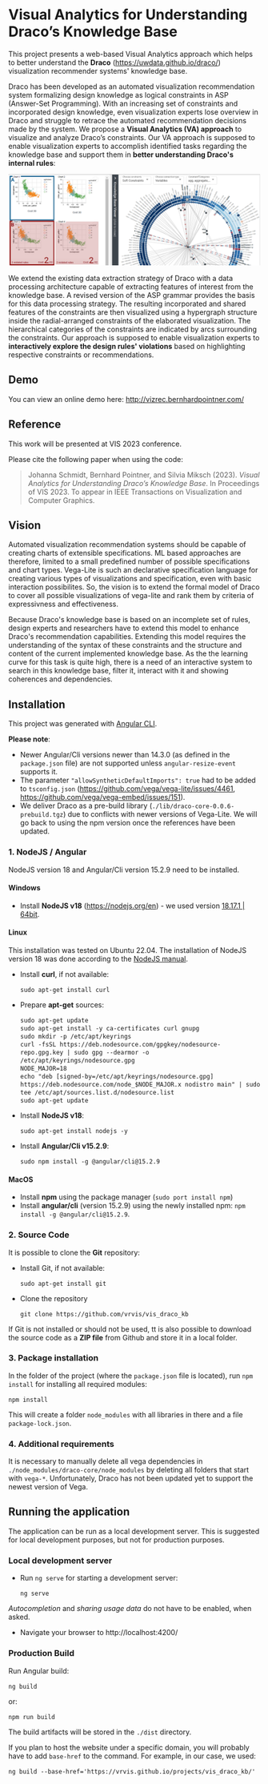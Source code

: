 # Visual Analytics for Understanding Draco’s Knowledge Base

This project presents a web-based Visual Analytics approach which helps to better understand the **Draco** (<https://uwdata.github.io/draco/>) visualization recommender systems' knowledge base.

Draco has been developed as an automated visualization recommendation system formalizing design knowledge as logical constraints in ASP (Answer-Set Programming). With an increasing set of constraints and incorporated design knowledge, even visualization experts lose overview in Draco and struggle to retrace the automated recommendation decisions made by the system. We propose a **Visual Analytics (VA) approach** to visualize and analyze Draco’s constraints. Our VA approach is supposed to enable visualization experts to accomplish identified tasks regarding the knowledge base and support them in **better understanding Draco's internal rules**:

![Teaser](https://github.com/vrvis/vis_draco_kb/raw/main/teaser.png?raw=true)

We extend the existing data extraction strategy of Draco with a data processing architecture capable of extracting features of interest from the knowledge base. A revised version of the ASP grammar provides the basis for this data processing strategy. The resulting incorporated and shared features of the constraints are then visualized using a hypergraph structure inside the radial-arranged constraints of the elaborated visualization. The hierarchical categories of the constraints are indicated by arcs surrounding the constraints. Our approach is supposed to enable visualization experts to **interactively explore the design rules' violations** based on highlighting respective constraints or recommendations.


## Demo

You can view an online demo here:
<http://vizrec.bernhardpointner.com/>


## Reference

This work will be presented at VIS 2023 conference.

Please cite the following paper when using the code:

> Johanna Schmidt, Bernhard Pointner, and Silvia Miksch (2023).
> *Visual Analytics for Understanding Draco’s Knowledge Base*.
> In Proceedings of VIS 2023. To appear in IEEE Transactions on Visualization and Computer Graphics.


## Vision

Automated visualization recommendation systems should be capable of creating charts of extensible specifications. ML based approaches are therefore, limited to a small predefined number of possible specifications and chart types. Vega-Lite is such an declarative specification language for creating various types of visualizations and specification, even with basic interaction possibilites. So, the vision is to extend the formal model of Draco to cover all possible visualizations of vega-lite and rank them by criteria of expressivness and effectiveness.

Because Draco's knowledge base is based on an incomplete set of rules, design experts and researchers have to extend this model to enhance Draco's recommendation capabilities. Extending this model requires the understanding of the syntax of these constraints and the structure and content of the current implemented knowledge base. As the the learning curve for this task is quite high, there is a need of an interactive system to search in this knowledge base, filter it, interact with it and showing coherences and dependencies.


## Installation

This project was generated with [Angular CLI](https://github.com/angular/angular-cli).

**Please note**:
* Newer Angular/Cli versions newer than 14.3.0 (as defined in the `package.json` file) are not supported unless `angular-resize-event` supports it.
* The parameter `"allowSyntheticDefaultImports": true` had to be added to `tsconfig.json` (<https://github.com/vega/vega-lite/issues/4461>, <https://github.com/vega/vega-embed/issues/151>).
* We deliver Draco as a pre-build library (`./lib/draco-core-0.0.6-prebuild.tgz`) due to conflicts with newer versions of Vega-Lite. We will go back to using the npm version once the references have been updated.

### 1. NodeJS / Angular

NodeJS version 18 and Angular/Cli version 15.2.9 need to be installed.

#### Windows

* Install **NodeJS v18** (https://nodejs.org/en) - we used version [18.17.1 | 64bit](https://nodejs.org/download/release/v18.17.1/node-v18.17.1-x64.msi).

#### Linux

This installation was tested on Ubuntu 22.04. The installation of NodeJS version 18 was done according to the [NodeJS manual](https://github.com/nodesource/distributions).

* Install **curl**, if not available:
  ```
  sudo apt-get install curl
  ```
* Prepare **apt-get** sources:
  ```
  sudo apt-get update
  sudo apt-get install -y ca-certificates curl gnupg
  sudo mkdir -p /etc/apt/keyrings
  curl -fsSL https://deb.nodesource.com/gpgkey/nodesource-repo.gpg.key | sudo gpg --dearmor -o /etc/apt/keyrings/nodesource.gpg
  NODE_MAJOR=18
  echo "deb [signed-by=/etc/apt/keyrings/nodesource.gpg] https://deb.nodesource.com/node_$NODE_MAJOR.x nodistro main" | sudo tee /etc/apt/sources.list.d/nodesource.list
  sudo apt-get update
  ```
* Install **NodeJS v18**:
  ```
  sudo apt-get install nodejs -y
  ```
* Install **Angular/Cli v15.2.9**:
  ```
  sudo npm install -g @angular/cli@15.2.9
  ```

#### MacOS

* Install **npm** using the package manager (`sudo port install npm`)
* Install **angular/cli** (version 15.2.9) using the newly installed npm: `npm install -g @angular/cli@15.2.9`.

### 2. Source Code

It is possible to clone the **Git** repository:
* Install Git, if not available:
  ```
  sudo apt-get install git
  ```
* Clone the repository
  ```
  git clone https://github.com/vrvis/vis_draco_kb
  ```

If Git is not installed or should not be used, tt is also possible to download the source code as a **ZIP file** from Github and store it in a local folder.

### 3. Package installation

In the folder of the project (where the `package.json` file is located), run `npm install` for installing all required modules:
```
npm install
```
This will create a folder `node_modules` with all libraries in there and a file `package-lock.json`.

### 4. Additional requirements

It is necessary to manually delete all vega dependencies in `./node_modules/draco-core/node_modules` by deleting all folders that start with `vega-*`. Unfortunately, Draco has not been updated yet to support the newest version of Vega.


## Running the application

The application can be run as a local development server. This is suggested for local development purposes, but not for production purposes.

### Local development server

* Run `ng serve` for starting a development server:
  ```
  ng serve
  ```
*Autocompletion* and *sharing usage data* do not have to be enabled, when asked.
* Navigate your browser to http://localhost:4200/

### Production Build

Run Angular build:
  ```
  ng build
  ```
or:
  ```
  npm run build
  ```
The build artifacts will be stored in the `./dist` directory.

If you plan to host the website under a specific domain, you will probably have to add `base-href` to the command. For example, in our case, we used:
  ```
  ng build --base-href='https://vrvis.github.io/projects/vis_draco_kb/'
  ```
